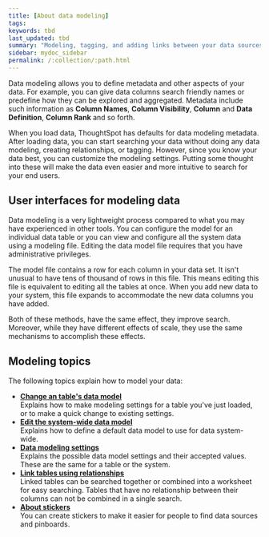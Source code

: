 ```yaml
---
title: [About data modeling]
tags:
keywords: tbd
last_updated: tbd
summary: "Modeling, tagging, and adding links between your data sources can make the data even easier to search."
sidebar: mydoc_sidebar
permalink: /:collection/:path.html
---
```

Data modeling allows you to define metadata and other aspects of your data.  For
example, you can give data columns search friendly names or predefine how they
can be explored and aggregated. Metadata include such information as **Column
Names**, **Column Visibility**, **Column** and **Data Definition**, **Column
Rank** and so forth.

When you load data, ThoughtSpot has defaults for data modeling metadata. After
loading data, you can start searching your data without doing any data modeling,
creating relationships, or tagging. However, since you know your data best, you
can customize the modeling settings. Putting some thought into these will make
the data even easier and more intuitive to search for your end users.


## User interfaces for modeling data

Data modeling is a very lightweight process compared to what you may have
experienced in other tools.  You can configure the model for an individual data
table or you can view and configure all the system data using a modeling file.
Editing the data model file requires that you have administrative privileges.

The model file contains a row for each column in your data set. It isn't unusual
to have tens of thousand of rows in this file. This means editing this file is
equivalent to editing all the tables at once. When you add new data to your
system, this file expands to accommodate the new data columns you have added.

Both of these methods, have the same effect, they improve search. Moreover,
while they have different effects of scale, they use the same mechanisms to
accomplish these effects.

## Modeling topics

The following topics explain how to model your data:

- **[Change an table's data model](/admin/data-modeling/model-data-in-UI.html)**  
Explains how to make modeling settings for a table you've just loaded, or to make a quick change to existing settings.
- **[Edit the system-wide data model](/admin/data-modeling/edit-model-file.html)**  
Explains how to define a default data model to use for data system-wide.
- **[Data modeling settings](/admin/data-modeling/data-modeling-settings.html)**  
Explains the possible data model settings and their accepted values. These are the same for a table or the system.
- **[Link tables using relationships](/admin/data-modeling/about-relationships.html)**  
Linked tables can be searched together or combined into a worksheet for easy searching. Tables that have no relationship between their columns can not be combined in a single search.
- **[About stickers](/admin/data-modeling/stickers-concept.html)**  
 You can create stickers to make it easier for people to find data sources and pinboards.
